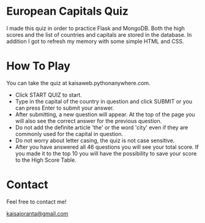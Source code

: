 # European Capitals Quiz

I made this quiz in order to practice Flask and MongoDB. Both the high scores and the list of countries and capitals are stored in the database. In addition I got to refresh my memory with some simple HTML and CSS.

# How To Play

You can take the quiz at kaisaweb.pythonanywhere.com. 
- Click START QUIZ to start.
- Type in the capital of the country in question and click SUBMIT or you can press Enter to submit your answer.
- After submitting, a new question will appear. At the top of the page you will also see the correct answer for the previous question.
- Do not add the definite article 'the' or the word 'city' even if they are commonly used for the capital in question.
- Do not worry about letter casing, the quiz is not case sensitive.
- After you have answered all 46 questions you will see your total score. If you made it to the top 10 you will have the possibility to save your score to the High Score Table.


# Contact

Feel free to contact me!

kaisajoranta@gmail.com
